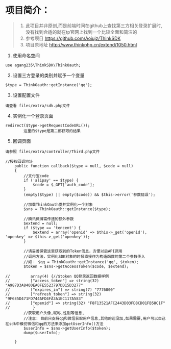 ﻿# 项目简介：
> 1. 此项目并非原创,而是前端时间在github上查找第三方相关登录扩展时,没有找到合适的就在tp官网上找到一个比较全面和简洁的 
> 2. 参考项目 https://github.com/Aoiujz/ThinkSDK
> 3. 项目原地址 http://www.thinkphp.cn/extend/1050.html  

1. 使用命名空间
```
use agang235\ThinkSDK\ThinkOauth;
```
    
2. 设置三方登录的类别并赋予一个变量
```
$type = ThinkOauth::getInstance('qq');
```
    
3. 设置配置文件
```
请查看 files/extra/sdk.php文件

```
    
4. 实例化一个登录页面
```
redirect($type->getRequestCodeURL());
        这里的$type是第二部获取的结果
```
    
5. 回调页面
```
请参照 files/extra/controller/Third.php文件

//授权回调地址
    public function callback($type = null, $code = null)
    {
        //支付宝code
        if ('alipay' == $type) {
            $code = $_GET['auth_code'];
        }
        (empty($type) || empty($code)) && $this->error('参数错误');

        //加载ThinkOauth类并实例化一个对象
        $sns = ThinkOauth::getInstance($type);

        //腾讯微博需传递的额外参数
        $extend = null;
        if ($type == 'tencent') {
            $extend = array('openid' => $this->_get('openid'), 'openkey' => $this->_get('openkey'));
        }

        //请妥善保管这里获取到的Token信息，方便以后API调用
        //调用方法，实例化SDK对象的时候直接作为构造函数的第二个参数传入
        //如： $qq = ThinkOauth::getInstance('qq', $token);
        $token = $sns->getAccessToken($code, $extend);

//         array(4) {//$token QQ登录返回数据样例
//         ["access_token"] => string(32) "A987D3A8400EA0FE5523797DD15D3277"
//         ["expires_in"] => string(7) "7776000"
//         ["refresh_token"] => string(32) "9F6E5D471FD744AFD4FA3A1EC117A583"
//         ["openid"] => string(32) "F8F13521AFC2443D03FD8CD01FB58C1F"
//          }
        //获取用户头像,昵称,性别等信息,
        //注意: 目前只支持qq和微信获取用户信息,其他的还没加,如果需要,用户可以自己在sdk中模仿微信和qq的方法来添加getUserInfo()方法
        $userInfo = $sns->getUserInfo($token);
        dump($userInfo);

    }
```
    